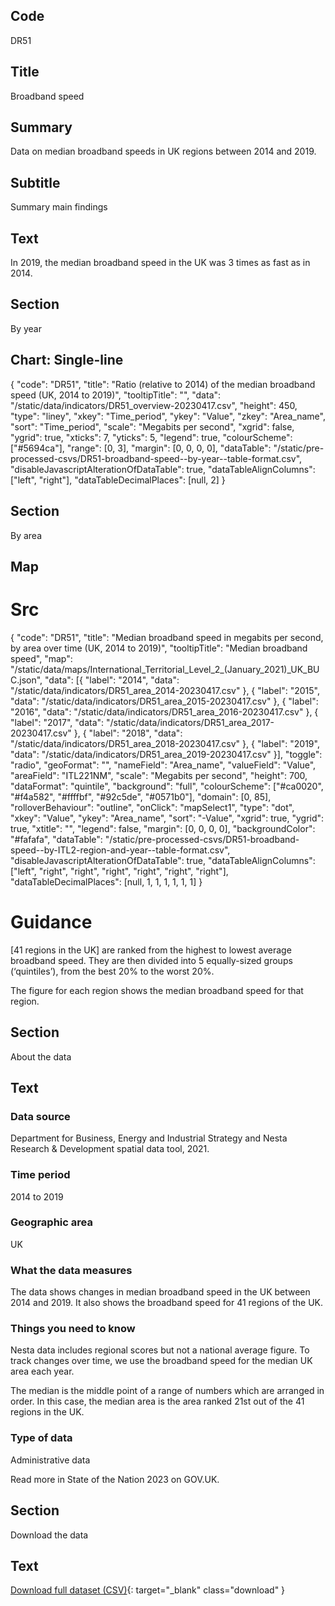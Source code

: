 ## Code
DR51

## Title
Broadband speed

## Summary
Data on median broadband speeds in UK regions between 2014 and 2019.

## Subtitle
Summary main findings

## Text
In 2019, the median broadband speed in the UK was 3 times as fast as in 2014.

## Section
By year

## Chart: Single-line
{
    "code": "DR51",
    "title": "Ratio (relative to 2014) of the median broadband speed (UK, 2014 to 2019)",
    "tooltipTitle": "",
    "data": "/static/data/indicators/DR51_overview-20230417.csv",
    "height": 450,
    "type": "liney",
    "xkey": "Time_period",
    "ykey": "Value",
    "zkey": "Area_name",
    "sort": "Time_period",
    "scale": "Megabits per second",
    "xgrid": false,
    "ygrid": true,
    "xticks": 7,
    "yticks": 5,
    "legend": true,
    "colourScheme": ["#5694ca"],
    "range": [0, 3],
    "margin": [0, 0, 0, 0],
    "dataTable": "/static/pre-processed-csvs/DR51-broadband-speed--by-year--table-format.csv",
    "disableJavascriptAlterationOfDataTable": true,
    "dataTableAlignColumns": ["left", "right"],
    "dataTableDecimalPlaces": [null, 2]
}

## Section
By area

## Map
# Src
{
    "code": "DR51",
    "title": "Median broadband speed in megabits per second, by area over time (UK, 2014 to 2019)",
    "tooltipTitle": "Median broadband speed",
    "map": "/static/data/maps/International_Territorial_Level_2_(January_2021)_UK_BUC.json",
    "data": [{
        "label": "2014",
        "data": "/static/data/indicators/DR51_area_2014-20230417.csv"
    }, {
        "label": "2015",
        "data": "/static/data/indicators/DR51_area_2015-20230417.csv"
    }, {
        "label": "2016",
        "data": "/static/data/indicators/DR51_area_2016-20230417.csv"
    }, {
        "label": "2017",
        "data": "/static/data/indicators/DR51_area_2017-20230417.csv"
    }, {
        "label": "2018",
        "data": "/static/data/indicators/DR51_area_2018-20230417.csv"
    }, {
        "label": "2019",
        "data": "/static/data/indicators/DR51_area_2019-20230417.csv"
    }],
    "toggle": "radio",
    "geoFormat": "",
    "nameField": "Area_name",
    "valueField": "Value",
    "areaField": "ITL221NM",
    "scale": "Megabits per second",
    "height": 700,
    "dataFormat": "quintile",
    "background": "full",
    "colourScheme": ["#ca0020", "#f4a582", "#ffffbf", "#92c5de", "#0571b0"],
    "domain": [0, 85],
    "rolloverBehaviour": "outline",
    "onClick": "mapSelect1",
    "type": "dot",
    "xkey": "Value",
    "ykey": "Area_name",
    "sort": "-Value",
    "xgrid": true,
    "ygrid": true,
    "xtitle": "",
    "legend": false,
    "margin": [0, 0, 0, 0],
    "backgroundColor": "#fafafa",
    "dataTable": "/static/pre-processed-csvs/DR51-broadband-speed--by-ITL2-region-and-year--table-format.csv",
    "disableJavascriptAlterationOfDataTable": true,
    "dataTableAlignColumns": ["left", "right", "right", "right", "right", "right", "right"],
    "dataTableDecimalPlaces": [null, 1, 1, 1, 1, 1, 1]
}

# Guidance
[41 regions in the UK] are ranked from the highest to lowest average broadband speed.
They are then divided into 5 equally-sized groups (‘quintiles’), from the best 20% to the worst 20%.

The figure for each region shows the median broadband speed for that region.

## Section
About the data

## Text
### Data source
Department for Business, Energy and Industrial Strategy and Nesta Research & Development spatial data tool, 2021.

### Time period
2014 to 2019

### Geographic area
UK

### What the data measures
The data shows changes in median broadband speed in the UK between 2014 and 2019.
It also shows the broadband speed for 41 regions of the UK.

### Things you need to know
Nesta data includes regional scores but not a national average figure.
To track changes over time, we use the broadband speed for the median UK area each year. 

The median is the middle point of a range of numbers which are arranged in order.
In this case, the median area is the area ranked 21st out of the 41 regions in the UK.

### Type of data
Administrative data

Read more in State of the Nation 2023 on GOV.UK.

## Section
Download the data

## Text
[Download full dataset (CSV)](/static/data/full-datasets/DR51-broadband-speed--full-dataset.csv){: target="_blank" class="download" }
